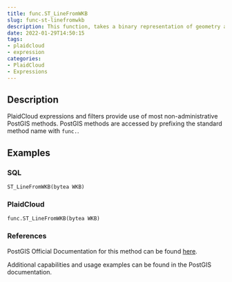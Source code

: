 ```yaml
---
title: func.ST_LineFromWKB
slug: func-st-linefromwkb
description: This function, takes a binary representation of geometry and a Spatial Reference System ID (SRID) and creates the appropriate geometry type
date: 2022-01-29T14:50:15
tags:
- plaidcloud
- expression
categories:
- PlaidCloud
- Expressions
---
```



## Description


PlaidCloud expressions and filters provide use of most non-administrative PostGIS methods. PostGIS methods are accessed by prefixing the standard method name with `func.`.



## Examples


### SQL



```
ST_LineFromWKB(bytea WKB)  

```


### PlaidCloud



```
func.ST_LineFromWKB(bytea WKB)  

```


### References


PostGIS Official Documentation for this method can be found [here](https://postgis.net/docs/manual-3.1/ST_LineFromWKB.html).



Additional capabilities and usage examples can be found in the PostGIS documentation.

